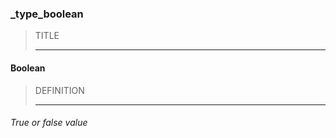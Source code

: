 ### _type_boolean



> TITLE
> 
> ------

#### Boolean



> DEFINITION
> 
> ------

###### True or false value